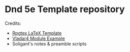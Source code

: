 # Dnd 5e Template repository

Credits:

* [Rpgtex LaTeX Template](https://github.com/rpgtex/DND-5e-LaTeX-Template)
* [Vladar4 Module Example](https://github.com/Vladar4/DND-5e-LaTeX-Template-Module-Example)
* Soligant's notes & preamble scripts
